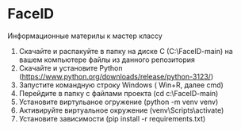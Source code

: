 # FaceID
Информационные материлы к мастер классу
1) Скачайте и распакуйте в папку на диске С (С:\FaceID-main) на вашем компьютере файлы из данного репозитория
2) Скачайте и установите Python (https://www.python.org/downloads/release/python-3123/)
3) Запустите командную строку Windows ( Win+R, далее cmd)
4) Перейдите в папку с файлами проекта (cd c:\FaceID-main)
5) Установите виртульаное огружение (python -m venv venv)
6) Активируйте виртуальное окружение (venv\Scripts\activate)
7) Установите зависимости (pip install -r requirements.txt)

